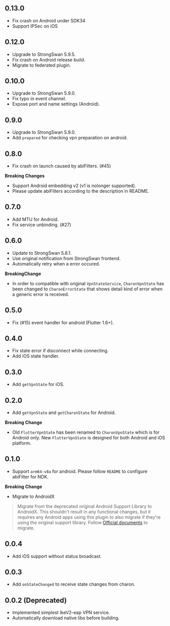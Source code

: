 ## 0.13.0

- Fix crash on Android under SDK34
- Support IPSec on iOS

## 0.12.0

- Upgrade to StrongSwan 5.9.5.
- Fix crash on Android release build.
- Migrate to federated plugin.

## 0.10.0
- Upgrade to StrongSwan 5.9.0.
- Fix typo in event channel.
- Expose port and name settings (Android).

## 0.9.0
- Upgrade to StrongSwan 5.9.0.
- Add `prepared` for checking vpn preparation on android.

## 0.8.0
- Fix crash on launch caused by abiFilters. (#45)

**Breaking Changes**
- Support Android embedding v2 (v1 is nolonger supported).
- Please update abiFilters according to the description in README.

## 0.7.0
- Add MTU for Android.
- Fix service unbinding. (#27)

## 0.6.0
- Update to StrongSwan 5.8.1.
- Use original notification from StrongSwan frontend.
- Automatically retry when a error occured.

**BreakingChange**

- In order to compatible with original `VpnStateService`, `CharonVpnState` has been changed to `CharonErrorState` that shows detail kind of error when a generic error is received.

## 0.5.0
- Fix (#15) event handler for android (Flutter 1.6+).

## 0.4.0
- Fix state error if disconnect while connecting.
- Add iOS state handler.

## 0.3.0
- Add `getVpnState` for iOS.

## 0.2.0
- Add `getVpnState` and `getCharonState` for Android.

**Breaking Change**

- Old `FlutterVpnState` has been renamed to `CharonVpnState` which is for Android only. New `FlutterVpnState` is designed for both Android and iOS platform.

## 0.1.0
- Support `arm64-v8a` for android. Please follow `README` to configure abiFilter for NDK.

**Breaking Change**

- Migrate to AndroidX

> Migrate from the deprecated original Android Support Library to AndroidX. This shouldn't result in any functional changes, but it requires any Android apps using this plugin to also migrate if they're using the original support library.
> Follow [Official documents](https://developer.android.com/jetpack/androidx/migrate) to migrate.

## 0.0.4
- Add iOS support without status broadcast.

## 0.0.3
- Add `onStateChanged` to receive state changes from charon.

## 0.0.2 (Deprecated)
- Implemented simplest IkeV2-eap VPN service.
- Automatically download native libs before building.
